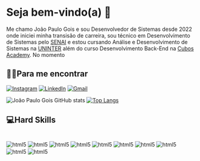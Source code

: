 # Seja bem-vindo(a) 👋
Me chamo João Paulo Gois e sou Desenvolvedor de Sistemas desde 2022 onde iniciei minha transisão de carreira, sou técnico em Desenvolvimento de Sistemas pelo [SENAI](https://www.senaibahia.com.br/) e
estou cursando Análise e Desenvolvimento de Sistemas na [UNINTER](https://www.uninter.com/) além do curso Desenvolvimento Back-End na [Cubos Academy](https://cubos.academy/).
No momento 

## :man_technologist:Para me encontrar
[![Instagram](https://img.shields.io/badge/Instagram-E4405F?style=for-the-badge&logo=instagram&logoColor=white)](https://www.instagram.com/jpgois01/)
[![LinkedIn](https://img.shields.io/badge/LinkedIn-0077B5?style=for-the-badge&logo=linkedin&logoColor=white)](https://www.linkedin.com/in/jp-gois/)
[![Gmail](https://img.shields.io/badge/Gmail-D14836?style=for-the-badge&logo=gmail&logoColor=white)](mailto:jpbgois10@gmail.com)

![João Paulo Gois GitHub stats](https://github-readme-stats.vercel.app/api?username=jpgois10&show_icons=true&theme=dracula)
[![Top Langs](https://github-readme-stats.vercel.app/api/top-langs/?username=jpgois10&layout=compact&theme=dracula)](https://github.com/jpgois10/github-readme-stats)

## 💻Hard Skills
<div style="display: inline_block"><br/>
  <img align="center" alt="html5" src="https://img.shields.io/badge/HTML5-E34F26?style=for-the-badge&logo=html5&logoColor=white"/>
  <img align="center" alt="html5" src="https://img.shields.io/badge/CSS3-1572B6?style=for-the-badge&logo=css3&logoColor=white"/>
  <img align="center" alt="html5" src="https://img.shields.io/badge/JavaScript-323330?style=for-the-badge&logo=javascript&logoColor=F7DF1E"/>
  <img align="center" alt="html5" src="https://img.shields.io/badge/Node%20js-339933?style=for-the-badge&logo=nodedotjs&logoColor=white"/>
  <img align="center" alt="html5" src="https://img.shields.io/badge/Java-ED8B00?style=for-the-badge&logo=java&logoColor=white"/>
  <img align="center" alt="html5" src="https://img.shields.io/badge/MySQL-005C84?style=for-the-badge&logo=mysql&logoColor=white"/>
  <img align="center" alt="html5" src="https://img.shields.io/badge/SQLite-07405E?style=for-the-badge&logo=sqlite&logoColor=white"/>
  <img align="center" alt="html5" src="https://img.shields.io/badge/GIT-E44C30?style=for-the-badge&logo=git&logoColor=white"/>
  <img align="center" alt="html5" src="https://img.shields.io/badge/VSCode-0078D4?style=for-the-badge&logo=visual%20studio%20code&logoColor=white"/>
  <img align="center" alt="html5" src="https://img.shields.io/badge/apache%20netbeans-1B6AC6?style=for-the-badge&logo=apache%20netbeans%20IDE&logoColor=white"/>
</div><br/>

